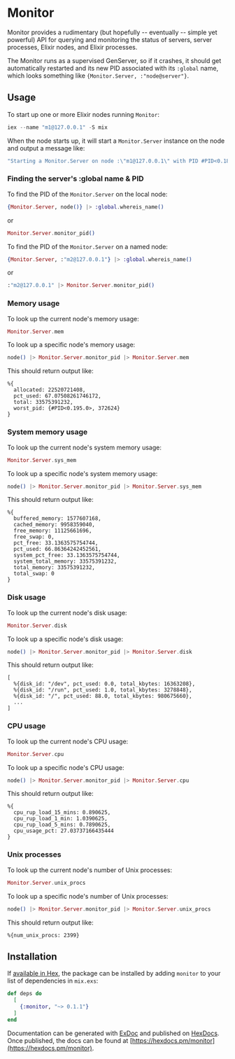 # Monitor

Monitor provides a rudimentary (but hopefully -- eventually -- simple yet powerful) API
for querying and monitoring the status of servers, server processes,
Elixir nodes, and Elixir processes.

The Monitor runs as a supervised GenServer, so if it crashes, it should
get automatically restarted and its new PID associated with its `:global`
name, which looks something like `{Monitor.Server, :"node@server"}`.

## Usage

To start up one or more Elixir nodes running `Monitor`:

```elixir
iex --name "m1@127.0.0.1" -S mix
```

When the node starts up, it will start a `Monitor.Server` instance on the node and output a message like:

```elixir
"Starting a Monitor.Server on node :\"m1@127.0.0.1\" with PID #PID<0.182.0> and name {:global, {Monitor.Server, :\"m1@127.0.0.1\"}}"

```

### Finding the server's :global name & PID

To find the PID of the `Monitor.Server` on the local node:

```elixir
{Monitor.Server, node()} |> :global.whereis_name()
```

or

```elixir
Monitor.Server.monitor_pid()
```

To find the PID of the `Monitor.Server` on a named node:

```elixir
{Monitor.Server, :"m2@127.0.0.1"} |> :global.whereis_name()
```

or

```elixir
:"m2@127.0.0.1" |> Monitor.Server.monitor_pid()
```

### Memory usage

To look up the current node's memory usage:

```elixir
Monitor.Server.mem
```

To look up a specific node's memory usage:

```elixir
node() |> Monitor.Server.monitor_pid |> Monitor.Server.mem
```

This should return output like:

```
%{
  allocated: 22520721408,
  pct_used: 67.07508261746172,
  total: 33575391232,
  worst_pid: {#PID<0.195.0>, 372624}
}
```

### System memory usage

To look up the current node's system memory usage:

```elixir
Monitor.Server.sys_mem
```

To look up a specific node's system memory usage:

```elixir
node() |> Monitor.Server.monitor_pid |> Monitor.Server.sys_mem
```

This should return output like:

```
%{
  buffered_memory: 1577607168,
  cached_memory: 9958359040,
  free_memory: 11125661696,
  free_swap: 0,
  pct_free: 33.1363575754744,
  pct_used: 66.86364242452561,
  system_pct_free: 33.1363575754744,
  system_total_memory: 33575391232,
  total_memory: 33575391232,
  total_swap: 0
}
```

### Disk usage

To look up the current node's disk usage:

```elixir
Monitor.Server.disk
```

To look up a specific node's disk usage:

```elixir
node() |> Monitor.Server.monitor_pid |> Monitor.Server.disk
```

This should return output like:

```
[
  %{disk_id: "/dev", pct_used: 0.0, total_kbytes: 16363208},
  %{disk_id: "/run", pct_used: 1.0, total_kbytes: 3278848},
  %{disk_id: "/", pct_used: 88.0, total_kbytes: 980675660},
  ...
]
```

### CPU usage

To look up the current node's CPU usage:

```elixir
Monitor.Server.cpu
```

To look up a specific node's CPU usage:

```elixir
node() |> Monitor.Server.monitor_pid |> Monitor.Server.cpu
```

This should return output like:

```
%{
  cpu_rup_load_15_mins: 0.890625,
  cpu_rup_load_1_min: 1.0390625,
  cpu_rup_load_5_mins: 0.7890625,
  cpu_usage_pct: 27.03737166435444
}
```

### Unix processes

To look up the current node's number of Unix processes:

```elixir
Monitor.Server.unix_procs
```

To look up a specific node's number of Unix processes:

```elixir
node() |> Monitor.Server.monitor_pid |> Monitor.Server.unix_procs
```

This should return output like:

```
%{num_unix_procs: 2399}
```

## Installation

If [available in Hex](https://hex.pm/docs/publish), the package can be installed
by adding `monitor` to your list of dependencies in `mix.exs`:

```elixir
def deps do
  [
    {:monitor, "~> 0.1.1"}
  ]
end
```

Documentation can be generated with [ExDoc](https://github.com/elixir-lang/ex_doc)
and published on [HexDocs](https://hexdocs.pm). Once published, the docs can
be found at [https://hexdocs.pm/monitor](https://hexdocs.pm/monitor).

